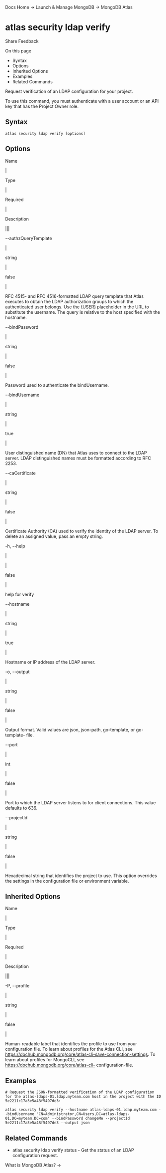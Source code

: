 Docs Home → Launch & Manage MongoDB → MongoDB Atlas

# atlas security ldap verify

Share Feedback

On this page

  * Syntax
  * Options
  * Inherited Options
  * Examples
  * Related Commands

Request verification of an LDAP configuration for your project.

To use this command, you must authenticate with a user account or an API key
that has the Project Owner role.

## Syntax

    
    
    atlas security ldap verify [options]  
      
  
## Options

Name

|

Type

|

Required

|

Description  
  
|||  
  
\--authzQueryTemplate

|

string

|

false

|

RFC 4515- and RFC 4516-formatted LDAP query template that Atlas executes to
obtain the LDAP authorization groups to which the authenticated user belongs.
Use the {USER} placeholder in the URL to substitute the username. The query is
relative to the host specified with the hostname.  
  
\--bindPassword

|

string

|

false

|

Password used to authenticate the bindUsername.  
  
\--bindUsername

|

string

|

true

|

User distinguished name (DN) that Atlas uses to connect to the LDAP server.
LDAP distinguished names must be formatted according to RFC 2253.  
  
\--caCertificate

|

string

|

false

|

Certificate Authority (CA) used to verify the identity of the LDAP server. To
delete an assigned value, pass an empty string.  
  
-h, --help

|

|

false

|

help for verify  
  
\--hostname

|

string

|

true

|

Hostname or IP address of the LDAP server.  
  
-o, --output

|

string

|

false

|

Output format. Valid values are json, json-path, go-template, or go-template-
file.  
  
\--port

|

int

|

false

|

Port to which the LDAP server listens to for client connections. This value
defaults to 636.  
  
\--projectId

|

string

|

false

|

Hexadecimal string that identifies the project to use. This option overrides
the settings in the configuration file or environment variable.  
  
## Inherited Options

Name

|

Type

|

Required

|

Description  
  
|||  
  
-P, --profile

|

string

|

false

|

Human-readable label that identifies the profile to use from your
configuration file. To learn about profiles for the Atlas CLI, see
https://dochub.mongodb.org/core/atlas-cli-save-connection-settings. To learn
about profiles for MongoCLI, see https://dochub.mongodb.org/core/atlas-cli-
configuration-file.  
  
## Examples

    
    
    # Request the JSON-formatted verification of the LDAP configuration for the atlas-ldaps-01.ldap.myteam.com host in the project with the ID 5e2211c17a3e5a48f5497de3:  
      
    atlas security ldap verify --hostname atlas-ldaps-01.ldap.myteam.com --bindUsername "CN=Administrator,CN=Users,DC=atlas-ldaps-01,DC=myteam,DC=com" --bindPassword changeMe --projectId 5e2211c17a3e5a48f5497de3 --output json  
  
## Related Commands

  * atlas security ldap verify status \- Get the status of an LDAP configuration request.

What is MongoDB Atlas? →

